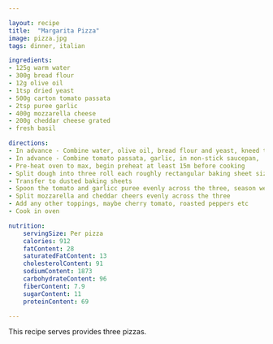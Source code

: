 ```yaml
---

layout: recipe
title:  "Margarita Pizza"
image: pizza.jpg
tags: dinner, italian

ingredients:
- 125g warm water
- 300g bread flour
- 12g olive oil
- 1tsp dried yeast
- 500g carton tomato passata
- 2tsp puree garlic
- 400g mozzarella cheese
- 200g cheddar cheese grated
- fresh basil

directions:
- In advance - Combine water, olive oil, bread flour and yeast, kneed the dough for at least 8min then allow to raise, simplest way to achieve this is to use dough program of the bread machine
- In advance - Combine tomato passata, garlic, in non-stick saucepan,  bring to boil and simmer to thicken
- Pre-heat oven to max, begin preheat at least 15m before cooking
- Split dough into three roll each roughly rectangular baking sheet sized
- Transfer to dusted baking sheets
- Spoon the tomato and garlicc puree evenly across the three, season well with  salt and pepper
- Split mozzarella and cheddar cheers evenly across the three
- Add any other toppings, maybe cherry tomato, roasted peppers etc
- Cook in oven

nutrition:
    servingSize: Per pizza
    calories: 912
    fatContent: 28
    saturatedFatContent: 13
    cholesterolContent: 91
    sodiumContent: 1873
    carbohydrateContent: 96
    fiberContent: 7.9
    sugarContent: 11
    proteinContent: 69

---
```


This recipe serves provides three pizzas.
